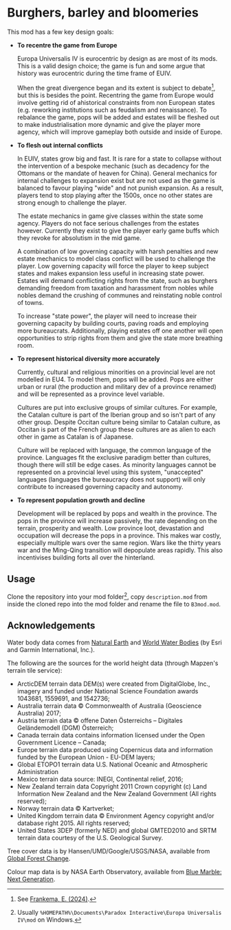 # Burghers, barley and bloomeries

This mod has a few key design goals:

- **To recentre the game from Europe**

    Europa Universalis IV is eurocentric by design as are most of its mods.
    This is a valid design choice;
    the game is fun and some argue that history was eurocentric during the time frame of EUIV.

    When the great divergence began and its extent is subject to debate[^divergence], but this is besides the point.
    Recentring the game from Europe would involve getting rid of ahistorical constraints from non European states (e.g. reworking institutions such as feudalism and renaissance).
    To rebalance the game, pops will be added and estates will be fleshed out to make industrialisation more dynamic and give the player more agency, which will improve gameplay both outside and inside of Europe.

[^divergence]: See [Frankema, E. (2024)](https://doi.org/10.1111/joes.12609).

- **To flesh out internal conflicts**

    In EUIV, states grow big and fast.
    It is rare for a state to collapse without the intervention of a bespoke mechanic (such as decadency for the Ottomans or the mandate of heaven for China).
    General mechanics for internal challenges to expansion exist but are not used as the game is balanced to favour playing "wide" and not punish expansion.
    As a result, players tend to stop playing after the 1500s, once no other states are strong enough to challenge the player.

    The estate mechanics in game give classes within the state some agency.
    Players do not face serious challenges from the estates however.
    Currently they exist to give the player early game buffs which they revoke for absolutism in the mid game.

    A combination of low governing capacity with harsh penalties and new estate mechanics to model class conflict will be used to challenge the player.
    Low governing capacity will force the player to keep subject states and makes expansion less useful in increasing state power.
    Estates will demand conflicting rights from the state, such as burghers demanding freedom from taxation and harassment from nobles while nobles demand the crushing of communes and reinstating noble control of towns.

    To increase "state power", the player will need to increase their governing capacity by building courts, paving roads and employing more bureaucrats.
    Additionally, playing estates off one another will open opportunities to strip rights from them and give the state more breathing room.

- **To represent historical diversity more accurately**

    Currently, cultural and religious minorities on a provincial level are not modelled in EU4.
    To model them, pops will be added.
    Pops are either urban or rural (the production and military dev of a province renamed) and will be represented as a province level variable.

    Cultures are put into exclusive groups of similar cultures.
    For example, the Catalan culture is part of the Iberian group and so isn't part of any other group.
    Despite Occitan culture being similar to Catalan culture, as Occitan is part of the French group these cultures are as alien to each other in game as Catalan is of Japanese.

    Culture will be replaced with language, the common language of the province.
    Languages fit the exclusive paradigm better than cultures, though there will still be edge cases.
    As minority languages cannot be represented on a provincial level using this system, "unaccepted" languages (languages the bureaucracy does not support) will only contribute to increased governing capacity and autonomy.

- **To represent population growth and decline**

    Development will be replaced by pops and wealth in the province.
    The pops in the province will increase passively, the rate depending on the terrain, prosperity and wealth.
    Low province loot, devastation and occupation will decrease the pops in a province.
    This makes war costly, especially multiple wars over the same region.
    Wars like the thirty years war and the Ming-Qing transition will depopulate areas rapidly.
    This also incentivises building forts all over the hinterland.

## Usage

Clone the repository into your mod folder[^modfolder], copy `description.mod` from inside the cloned repo into the mod folder and rename the file to `B3mod.mod`.

[^modfolder]: Usually `%HOMEPATH%\Documents\Paradox Interactive\Europa Universalis IV\mod` on Windows.

## Acknowledgements

Water body data comes from [Natural Earth](naturalearthdata.com) and [World Water Bodies](https://www.arcgis.com/home/item.html?id=e750071279bf450cbd510454a80f2e63) (by Esri and Garmin International, Inc.).

The following are the sources for the world height data (through Mapzen's terrain tile service):
* ArcticDEM terrain data DEM(s) were created from DigitalGlobe, Inc., imagery and funded under National Science Foundation awards 1043681, 1559691, and 1542736;
* Australia terrain data © Commonwealth of Australia (Geoscience Australia) 2017;
* Austria terrain data © offene Daten Österreichs – Digitales Geländemodell (DGM) Österreich;
* Canada terrain data contains information licensed under the Open Government Licence – Canada;
* Europe terrain data produced using Copernicus data and information funded by the European Union - EU-DEM layers;
* Global ETOPO1 terrain data U.S. National Oceanic and Atmospheric Administration
* Mexico terrain data source: INEGI, Continental relief, 2016;
* New Zealand terrain data Copyright 2011 Crown copyright (c) Land Information New Zealand and the New Zealand Government (All rights reserved);
* Norway terrain data © Kartverket;
* United Kingdom terrain data © Environment Agency copyright and/or database right 2015. All rights reserved;
* United States 3DEP (formerly NED) and global GMTED2010 and SRTM terrain data courtesy of the U.S. Geological Survey.

Tree cover data is by Hansen/UMD/Google/USGS/NASA, available from [Global Forest Change](https://glad.earthengine.app/view/global-forest-change).

Colour map data is by NASA Earth Observatory, available from [Blue Marble: Next Generation](https://earthobservatory.nasa.gov/features/BlueMarble).
